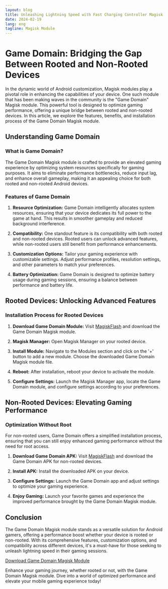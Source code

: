 ```yaml
---
layout: blog
title: Unleashing Lightning Speed with Fast Charging Controller Magisk Module
date: 2024-02-19
lang: eng
tagline: Magisk Module
---
```


# Game Domain: Bridging the Gap Between Rooted and Non-Rooted Devices

In the dynamic world of Android customization, Magisk modules play a pivotal role in enhancing the capabilities of your device. One such module that has been making waves in the community is the "Game Domain" Magisk module. This powerful tool is designed to optimize gaming performance, offering a unique bridge between rooted and non-rooted devices. In this article, we explore the features, benefits, and installation process of the Game Domain Magisk module.

## Understanding Game Domain

### What is Game Domain?

The Game Domain Magisk module is crafted to provide an elevated gaming experience by optimizing system resources specifically for gaming purposes. It aims to eliminate performance bottlenecks, reduce input lag, and enhance overall gameplay, making it an appealing choice for both rooted and non-rooted Android devices.

### Features of Game Domain

1. **Resource Optimization:**
   Game Domain intelligently allocates system resources, ensuring that your device dedicates its full power to the game at hand. This results in smoother gameplay and reduced background interference.

2. **Compatibility:**
   One standout feature is its compatibility with both rooted and non-rooted devices. Rooted users can unlock advanced features, while non-rooted users still benefit from performance enhancements.

3. **Customization Options:**
   Tailor your gaming experience with customizable settings. Adjust performance profiles, resolution settings, and other parameters to match your preferences.

4. **Battery Optimization:**
   Game Domain is designed to optimize battery usage during gaming sessions, ensuring a balance between performance and battery life.

## Rooted Devices: Unlocking Advanced Features

### Installation Process for Rooted Devices

1. **Download Game Domain Module:**
   Visit [MagiskFlash](https://www.magiskflash.com/2023/10/best-magisk-module-game-domain-for.html) and download the Game Domain Magisk module.

2. **Magisk Manager:**
   Open Magisk Manager on your rooted device.

3. **Install Module:**
   Navigate to the Modules section and click on the '+' button to add a new module. Choose the downloaded Game Domain Magisk module file.

4. **Reboot:**
   After installation, reboot your device to activate the module.

5. **Configure Settings:**
   Launch the Magisk Manager app, locate the Game Domain module, and configure settings according to your preferences.

## Non-Rooted Devices: Elevating Gaming Performance

### Optimization Without Root

For non-rooted users, Game Domain offers a simplified installation process, ensuring that you can still enjoy enhanced gaming performance without the need for root access.

1. **Download Game Domain APK:**
   Visit [MagiskFlash](https://www.magiskflash.com/2023/10/best-magisk-module-game-domain-for.html) and download the Game Domain APK for non-rooted devices.

2. **Install APK:**
   Install the downloaded APK on your device.

3. **Configure Settings:**
   Launch the Game Domain app and adjust settings to optimize your gaming experience.

4. **Enjoy Gaming:**
   Launch your favorite games and experience the improved performance brought by the Game Domain Magisk module.

## Conclusion

The Game Domain Magisk module stands as a versatile solution for Android gamers, offering a performance boost whether your device is rooted or non-rooted. With its comprehensive features, customization options, and compatibility across different devices, it's a must-have for those seeking to unleash lightning speed in their gaming sessions.

[Download Game Domain Magisk Module](https://www.magiskflash.com/2023/10/best-magisk-module-game-domain-for.html)

Enhance your gaming journey, whether rooted or not, with the Game Domain Magisk module. Dive into a world of optimized performance and elevate your mobile gaming experience today!
